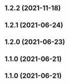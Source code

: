 ## 1.2.2 (2021-11-18)


## 1.2.1 (2021-06-24)


## 1.2.0 (2021-06-23)


## 1.1.0 (2021-06-21)


## 1.1.0 (2021-06-21)



